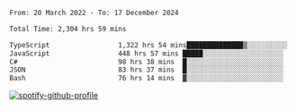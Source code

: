 <!--START_SECTION:waka-->

```txt
From: 20 March 2022 - To: 17 December 2024

Total Time: 2,304 hrs 59 mins

TypeScript                 1,322 hrs 54 mins██████████████▒░░░░░░░░░░   57.39 %
JavaScript                 448 hrs 57 mins █████░░░░░░░░░░░░░░░░░░░░   19.48 %
C#                         98 hrs 38 mins  █░░░░░░░░░░░░░░░░░░░░░░░░   04.28 %
JSON                       83 hrs 37 mins  █░░░░░░░░░░░░░░░░░░░░░░░░   03.63 %
Bash                       76 hrs 14 mins  ▓░░░░░░░░░░░░░░░░░░░░░░░░   03.31 %
```

<!--END_SECTION:waka-->
[![spotify-github-profile](https://spotify-github-profile.vercel.app/api/view?uid=c00zprrvy9xiloa9qnco3hmng&cover_image=true&theme=novatorem&show_offline=false&background_color=121212&bar_color=53b14f&bar_color_cover=false)](https://spotify-github-profile.vercel.app/api/view?uid=c00zprrvy9xiloa9qnco3hmng&redirect=true)



